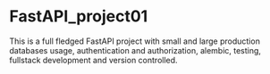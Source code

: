# FastAPI_project01
This is a full fledged FastAPI project with small and large production databases usage, authentication and authorization, alembic, testing,  fullstack development and version controlled.
